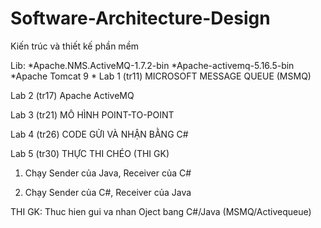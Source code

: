 # Software-Architecture-Design
Kiến trúc và thiết kế phần mềm

Lib: 
*Apache.NMS.ActiveMQ-1.7.2-bin 
*Apache-activemq-5.16.5-bin
*Apache Tomcat 9
*
Lab 1 (tr11) MICROSOFT MESSAGE QUEUE (MSMQ)

Lab 2 (tr17) Apache ActiveMQ

Lab 3 (tr21) MÔ HÌNH POINT-TO-POINT

Lab 4 (tr26) CODE GỬI VÀ NHẬN BẰNG C#

Lab 5 (tr30) THỰC THI CHÉO (THI GK)

1. Chạy Sender của Java, Receiver của C#

2. Chạy Sender của C#, Receiver của Java

THI GK: Thuc hien gui va nhan Oject bang C#/Java (MSMQ/Activequeue)
